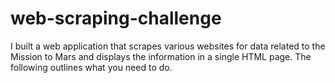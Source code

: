 # web-scraping-challenge
I built a web application that scrapes various websites for data related to the Mission to Mars and displays the information in a single HTML page. The following outlines what you need to do.
